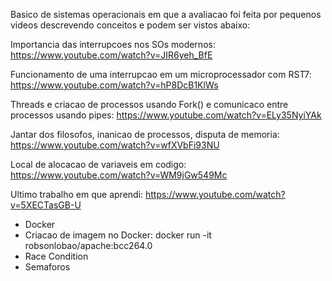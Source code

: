 Basico de sistemas operacionais em que a avaliacao foi feita por pequenos videos descrevendo conceitos e podem ser vistos abaixo:

Importancia das interrupcoes nos SOs modernos: https://www.youtube.com/watch?v=JIR6yeh_BfE

Funcionamento de uma interrupcao em um microprocessador com RST7: https://www.youtube.com/watch?v=hP8DcB1KlWs

Threads e criacao de processos usando Fork() e comunicaco entre processos usando pipes: https://www.youtube.com/watch?v=ELy35NyiYAk

Jantar dos filosofos, inanicao de processos, disputa de memoria: https://www.youtube.com/watch?v=wfXVbFi93NU

Local de alocacao de variaveis em codigo: https://www.youtube.com/watch?v=WM9jGw549Mc

Ultimo trabalho em que aprendi: https://www.youtube.com/watch?v=5XECTasGB-U
- Docker
- Criacao de imagem no Docker: docker run -it robsonlobao/apache:bcc264.0
- Race Condition
- Semaforos
